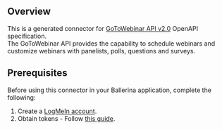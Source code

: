 ## Overview
This is a generated connector for [GoToWebinar API v2.0](https://developer.goto.com/GoToWebinarV2) OpenAPI specification.  
The GoToWebinar API provides the capability to schedule webinars and customize webinars with panelists, polls, questions and surveys.

## Prerequisites
Before using this connector in your Ballerina application, complete the following:
1. Create a [LogMeIn account](https://accounts.logme.in/registration.aspx). 
2. Obtain tokens - Follow [this guide](https://developer.goto.com/guides/HowTos/02_HOW_createClient/).
